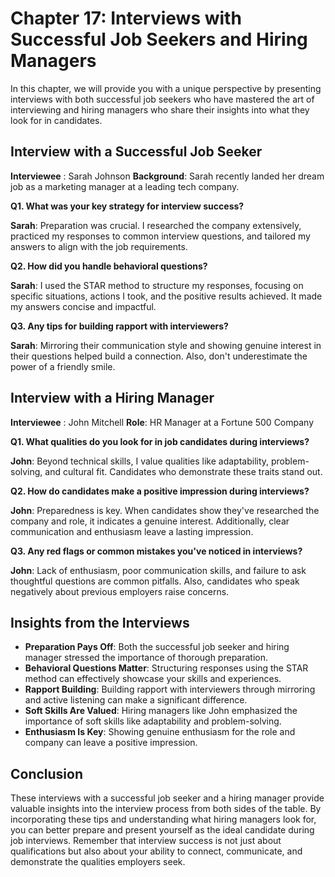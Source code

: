 Chapter 17: Interviews with Successful Job Seekers and Hiring Managers
======================================================================

In this chapter, we will provide you with a unique perspective by presenting interviews with both successful job seekers who have mastered the art of interviewing and hiring managers who share their insights into what they look for in candidates.

Interview with a Successful Job Seeker
--------------------------------------

**Interviewee** : Sarah Johnson **Background**: Sarah recently landed her dream job as a marketing manager at a leading tech company.

**Q1. What was your key strategy for interview success?**

**Sarah**: Preparation was crucial. I researched the company extensively, practiced my responses to common interview questions, and tailored my answers to align with the job requirements.

**Q2. How did you handle behavioral questions?**

**Sarah**: I used the STAR method to structure my responses, focusing on specific situations, actions I took, and the positive results achieved. It made my answers concise and impactful.

**Q3. Any tips for building rapport with interviewers?**

**Sarah**: Mirroring their communication style and showing genuine interest in their questions helped build a connection. Also, don't underestimate the power of a friendly smile.

Interview with a Hiring Manager
-------------------------------

**Interviewee** : John Mitchell **Role**: HR Manager at a Fortune 500 Company

**Q1. What qualities do you look for in job candidates during interviews?**

**John**: Beyond technical skills, I value qualities like adaptability, problem-solving, and cultural fit. Candidates who demonstrate these traits stand out.

**Q2. How do candidates make a positive impression during interviews?**

**John**: Preparedness is key. When candidates show they've researched the company and role, it indicates a genuine interest. Additionally, clear communication and enthusiasm leave a lasting impression.

**Q3. Any red flags or common mistakes you've noticed in interviews?**

**John**: Lack of enthusiasm, poor communication skills, and failure to ask thoughtful questions are common pitfalls. Also, candidates who speak negatively about previous employers raise concerns.

Insights from the Interviews
----------------------------

* **Preparation Pays Off**: Both the successful job seeker and hiring manager stressed the importance of thorough preparation.
* **Behavioral Questions Matter**: Structuring responses using the STAR method can effectively showcase your skills and experiences.
* **Rapport Building**: Building rapport with interviewers through mirroring and active listening can make a significant difference.
* **Soft Skills Are Valued**: Hiring managers like John emphasized the importance of soft skills like adaptability and problem-solving.
* **Enthusiasm Is Key**: Showing genuine enthusiasm for the role and company can leave a positive impression.

Conclusion
----------

These interviews with a successful job seeker and a hiring manager provide valuable insights into the interview process from both sides of the table. By incorporating these tips and understanding what hiring managers look for, you can better prepare and present yourself as the ideal candidate during job interviews. Remember that interview success is not just about qualifications but also about your ability to connect, communicate, and demonstrate the qualities employers seek.
